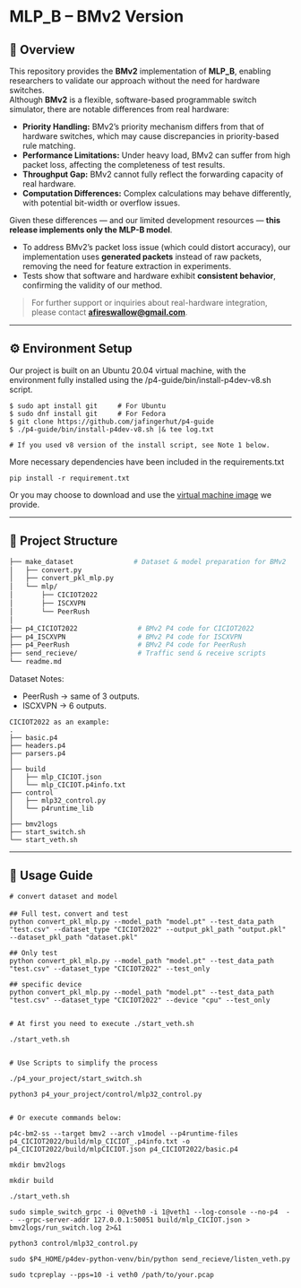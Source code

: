 # **MLP_B – BMv2 Version**
## 📌 Overview
This repository provides the **BMv2** implementation of **MLP_B**, enabling researchers to validate our approach without the need for hardware switches.  
Although **BMv2** is a flexible, software-based programmable switch simulator, there are notable differences from real hardware:

- **Priority Handling:** BMv2’s priority mechanism differs from that of hardware switches, which may cause discrepancies in priority-based rule matching.
- **Performance Limitations:** Under heavy load, BMv2 can suffer from high packet loss, affecting the completeness of test results.
- **Throughput Gap:** BMv2 cannot fully reflect the forwarding capacity of real hardware.
- **Computation Differences:** Complex calculations may behave differently, with potential bit-width or overflow issues.

Given these differences — and our limited development resources — **this release implements only the MLP-B model**.

- To address BMv2’s packet loss issue (which could distort accuracy), our implementation uses **generated packets** instead of raw packets, removing the need for feature extraction in experiments.  
- Tests show that software and hardware exhibit **consistent behavior**, confirming the validity of our method.

> For further support or inquiries about real-hardware integration, please contact **afireswallow@gmail.com**.
---

## ⚙️ Environment Setup
Our project is built on an Ubuntu 20.04 virtual machine, with the environment fully installed using the /p4-guide/bin/install-p4dev-v8.sh script.
```shell
$ sudo apt install git     # For Ubuntu
$ sudo dnf install git     # For Fedora
$ git clone https://github.com/jafingerhut/p4-guide
$ ./p4-guide/bin/install-p4dev-v8.sh |& tee log.txt

# If you used v8 version of the install script, see Note 1 below.
```

More necessary dependencies have been included in the requirements.txt
```shell
pip install -r requirement.txt
```

Or you may choose to download and use the [virtual machine image](https://drive.google.com/drive/folders/1lsdXo_Fx4KgGiibc1FZCnFRQjFEMTlAK?usp=drive_link
) we provide.

---
 
## 📂 Project Structure
```bash
├── make_dataset               # Dataset & model preparation for BMv2
│   ├── convert.py
│   ├── convert_pkl_mlp.py
│   └── mlp/
│       ├── CICIOT2022
│       ├── ISCXVPN
│       └── PeerRush
│
├── p4_CICIOT2022               # BMv2 P4 code for CICIOT2022
├── p4_ISCXVPN                  # BMv2 P4 code for ISCXVPN
├── p4_PeerRush                 # BMv2 P4 code for PeerRush
├── send_recieve/               # Traffic send & receive scripts
└── readme.md
```
Dataset Notes:
- PeerRush → same of 3 outputs.
- ISCXVPN → 6 outputs.

```shell
CICIOT2022 as an example:
.
├── basic.p4                  
├── headers.p4
├── parsers.p4
│ 
├── build
│   ├── mlp_CICIOT.json
│   └── mlp_CICIOT.p4info.txt
├── control
│   ├── mlp32_control.py
│   └── p4runtime_lib
│       
├── bmv2logs
├── start_switch.sh
└── start_veth.sh
```
---
## 🚀 Usage Guide

```shell
# convert dataset and model

## Full test，convert and test
python convert_pkl_mlp.py --model_path "model.pt" --test_data_path "test.csv" --dataset_type "CICIOT2022" --output_pkl_path "output.pkl" --dataset_pkl_path "dataset.pkl"

## Only test
python convert_pkl_mlp.py --model_path "model.pt" --test_data_path "test.csv" --dataset_type "CICIOT2022" --test_only

## specific device
python convert_pkl_mlp.py --model_path "model.pt" --test_data_path "test.csv" --dataset_type "CICIOT2022" --device "cpu" --test_only


# At first you need to execute ./start_veth.sh

./start_veth.sh


# Use Scripts to simplify the process

./p4_your_project/start_switch.sh

python3 p4_your_project/control/mlp32_control.py


# Or execute commands below:

p4c-bm2-ss --target bmv2 --arch v1model --p4runtime-files p4_CICIOT2022/build/mlp_CICIOT_.p4info.txt -o p4_CICIOT2022/build/mlpCICIOT.json p4_CICIOT2022/basic.p4

mkdir bmv2logs

mkdir build

./start_veth.sh

sudo simple_switch_grpc -i 0@veth0 -i 1@veth1 --log-console --no-p4  -- --grpc-server-addr 127.0.0.1:50051 build/mlp_CICIOT.json > bmv2logs/run_switch.log 2>&1

python3 control/mlp32_control.py

sudo $P4_HOME/p4dev-python-venv/bin/python send_recieve/listen_veth.py

sudo tcpreplay --pps=10 -i veth0 /path/to/your.pcap
```

